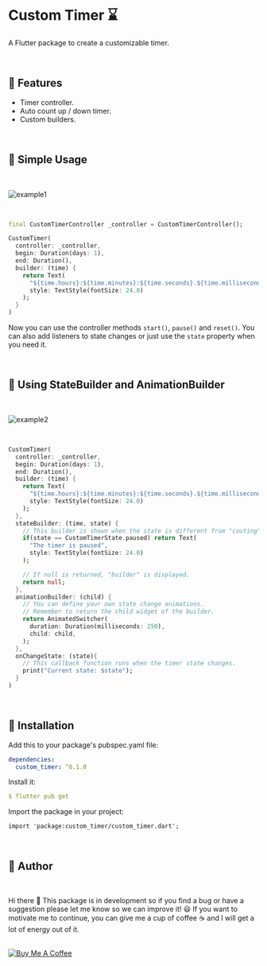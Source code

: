 # Custom Timer ⌛

A Flutter package to create a customizable timer.

<br>

## 🎉 Features

- Timer controller.
- Auto count up / down timer.
- Custom builders.

<br>

## 📌 Simple Usage

<br>

![example1](https://user-images.githubusercontent.com/44307990/147802076-3206db9d-d5f6-4ce4-a3f9-7e139910d822.gif)

<br>

```dart
final CustomTimerController _controller = CustomTimerController();
```

```dart
CustomTimer(
  controller: _controller,
  begin: Duration(days: 1),
  end: Duration(),
  builder: (time) {
    return Text(
      "${time.hours}:${time.minutes}:${time.seconds}.${time.milliseconds}",
      style: TextStyle(fontSize: 24.0)
    );
  }
)
```

Now you can use the controller methods `start()`, `pause()` and `reset()`. You can also add listeners to state changes or just use the `state` property when you need it.

<br>

## 📌 Using StateBuilder and AnimationBuilder 

<br>

![example2](https://user-images.githubusercontent.com/44307990/147802147-9b20e440-7a10-435f-a389-5310458af24c.gif)

<br>

```dart
CustomTimer(
  controller: _controller,
  begin: Duration(days: 1),
  end: Duration(),
  builder: (time) {
    return Text(
      "${time.hours}:${time.minutes}:${time.seconds}.${time.milliseconds}",
      style: TextStyle(fontSize: 24.0)
    );
  },
  stateBuilder: (time, state) {
    // This builder is shown when the state is different from "couting".
    if(state == CustomTimerState.paused) return Text(
      "The timer is paused",
      style: TextStyle(fontSize: 24.0)
    );

    // If null is returned, "builder" is displayed.
    return null;
  },
  animationBuilder: (child) {
    // You can define your own state change animations.
    // Remember to return the child widget of the builder.
    return AnimatedSwitcher(
      duration: Duration(milliseconds: 250),
      child: child,
    );
  },
  onChangeState: (state){
    // This callback function runs when the timer state changes.
    print("Current state: $state");
  }
)
```

<br>

## 🔧 Installation

Add this to your package's pubspec.yaml file:
```yaml
dependencies:
  custom_timer: ^0.1.0
```

Install it:
```yaml
$ flutter pub get
```

Import the package in your project:
```
import 'package:custom_timer/custom_timer.dart';
```


<br>

## 🙇 Author

<br>

Hi there 👋 This package is in development so if you find a bug or have a suggestion please let me know so we can improve it! 😃 If you want to motivate me to continue, you can give me a cup of coffee ☕ and I will get a lot of energy out of it.

<br>
<a href="https://www.buymeacoffee.com/federicodesia" target="_blank"><img src="https://www.buymeacoffee.com/assets/img/custom_images/purple_img.png" alt="Buy Me A Coffee" style="height: auto !important;width: auto !important;" ></a>